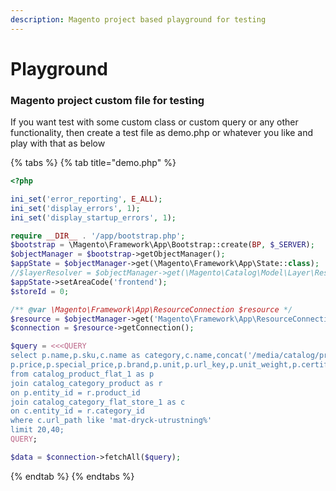 ```yaml
---
description: Magento project based playground for testing
---
```


# Playground

### Magento project custom file for testing

If you want test with some custom class or custom query or any other functionality, then create a test file as demo.php or whatever you like and play with that as below

{% tabs %}
{% tab title="demo.php" %}
```php
<?php

ini_set('error_reporting', E_ALL);
ini_set('display_errors', 1);
ini_set('display_startup_errors', 1);

require __DIR__ . '/app/bootstrap.php';
$bootstrap = \Magento\Framework\App\Bootstrap::create(BP, $_SERVER);
$objectManager = $bootstrap->getObjectManager();
$appState = $objectManager->get(\Magento\Framework\App\State::class);
//$layerResolver = $objectManager->get(\Magento\Catalog\Model\Layer\Resolver::class);
$appState->setAreaCode('frontend');
$storeId = 0;

/** @var \Magento\Framework\App\ResourceConnection $resource */
$resource = $objectManager->get('Magento\Framework\App\ResourceConnection');
$connection = $resource->getConnection();

$query = <<<QUERY
select p.name,p.sku,c.name as category,c.name,concat('/media/catalog/product',p.thumbnail) as image,
p.price,p.special_price,p.brand,p.unit,p.url_key,p.unit_weight,p.certified
from catalog_product_flat_1 as p
join catalog_category_product as r
on p.entity_id = r.product_id
join catalog_category_flat_store_1 as c
on c.entity_id = r.category_id
where c.url_path like 'mat-dryck-utrustning%'
limit 20,40;
QUERY;

$data = $connection->fetchAll($query);


```
{% endtab %}
{% endtabs %}

